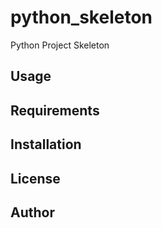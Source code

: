 # python_skeleton

Python Project Skeleton


## Usage

## Requirements

## Installation

## License

## Author
